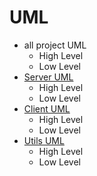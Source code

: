 # UML

- all project UML
  - High Level
  - Low Level
- [Server UML](https://github.com/federicodeintrona/IS23-AM06/blob/main/Deliverables/Diagrams/UML/server)
  - High Level
  - Low Level
- [Client UML](https://github.com/federicodeintrona/IS23-AM06/blob/main/Deliverables/Diagrams/UML/client)
  - High Level
  - Low Level
- [Utils UML](https://github.com/federicodeintrona/IS23-AM06/blob/main/Deliverables/Diagrams/UML/utils)
  - High Level
  - Low Level